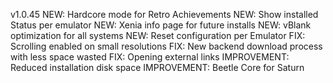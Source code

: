 v1.0.45
NEW: Hardcore mode for Retro Achievements
NEW: Show installed Status per emulator
NEW: Xenia info page for future installs
NEW: vBlank optimization for all systems
NEW: Reset configuration per Emulator
FIX: Scrolling enabled on small resolutions
FIX: New backend download process with less space wasted
FIX: Opening external links
IMPROVEMENT: Reduced installation disk space
IMPROVEMENT: Beetle Core for Saturn
